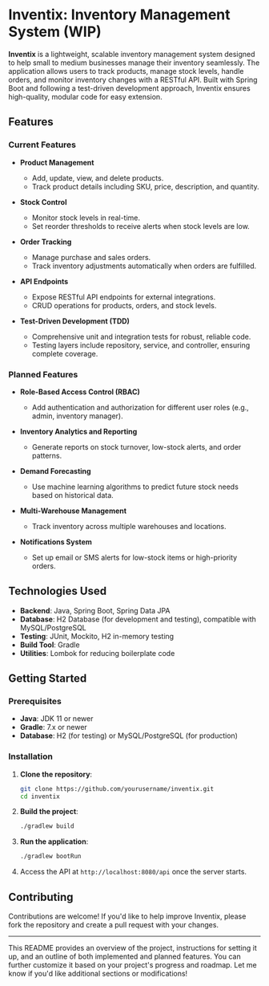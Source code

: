 # Inventix: Inventory Management System (WIP)

**Inventix** is a lightweight, scalable inventory management system designed to help small to medium businesses manage their inventory seamlessly. The application allows users to track products, manage stock levels, handle orders, and monitor inventory changes with a RESTful API. Built with Spring Boot and following a test-driven development approach, Inventix ensures high-quality, modular code for easy extension.

## Features

### Current Features
- **Product Management**
  - Add, update, view, and delete products.
  - Track product details including SKU, price, description, and quantity.
  
- **Stock Control**
  - Monitor stock levels in real-time.
  - Set reorder thresholds to receive alerts when stock levels are low.
  
- **Order Tracking**
  - Manage purchase and sales orders.
  - Track inventory adjustments automatically when orders are fulfilled.

- **API Endpoints**
  - Expose RESTful API endpoints for external integrations.
  - CRUD operations for products, orders, and stock levels.

- **Test-Driven Development (TDD)**
  - Comprehensive unit and integration tests for robust, reliable code.
  - Testing layers include repository, service, and controller, ensuring complete coverage.

### Planned Features
- **Role-Based Access Control (RBAC)**
  - Add authentication and authorization for different user roles (e.g., admin, inventory manager).
  
- **Inventory Analytics and Reporting**
  - Generate reports on stock turnover, low-stock alerts, and order patterns.
  
- **Demand Forecasting**
  - Use machine learning algorithms to predict future stock needs based on historical data.

- **Multi-Warehouse Management**
  - Track inventory across multiple warehouses and locations.
  
- **Notifications System**
  - Set up email or SMS alerts for low-stock items or high-priority orders.

## Technologies Used

- **Backend**: Java, Spring Boot, Spring Data JPA
- **Database**: H2 Database (for development and testing), compatible with MySQL/PostgreSQL
- **Testing**: JUnit, Mockito, H2 in-memory testing
- **Build Tool**: Gradle
- **Utilities**: Lombok for reducing boilerplate code

## Getting Started

### Prerequisites
- **Java**: JDK 11 or newer
- **Gradle**: 7.x or newer
- **Database**: H2 (for testing) or MySQL/PostgreSQL (for production)

### Installation

1. **Clone the repository**:
   ```bash
   git clone https://github.com/yourusername/inventix.git
   cd inventix
   ```

2. **Build the project**:
   ```bash
   ./gradlew build
   ```

3. **Run the application**:
   ```bash
   ./gradlew bootRun
   ```

4. Access the API at `http://localhost:8080/api` once the server starts.

## Contributing

Contributions are welcome! If you'd like to help improve Inventix, please fork the repository and create a pull request with your changes.

---

This README provides an overview of the project, instructions for setting it up, and an outline of both implemented and planned features. You can further customize it based on your project's progress and roadmap. Let me know if you'd like additional sections or modifications!
